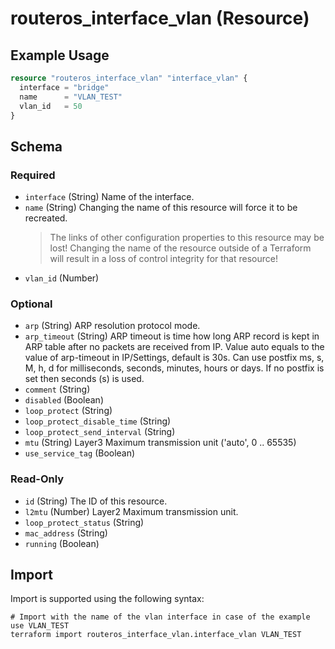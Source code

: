 # routeros_interface_vlan (Resource)


## Example Usage
```terraform
resource "routeros_interface_vlan" "interface_vlan" {
  interface = "bridge"
  name      = "VLAN_TEST"
  vlan_id   = 50
}
```

<!-- schema generated by tfplugindocs -->
## Schema

### Required

- `interface` (String) Name of the interface.
- `name` (String) Changing the name of this resource will force it to be recreated.
	> The links of other configuration properties to this resource may be lost!
	> Changing the name of the resource outside of a Terraform will result in a loss of control integrity for that resource!
- `vlan_id` (Number)

### Optional

- `arp` (String) ARP resolution protocol mode.
- `arp_timeout` (String) ARP timeout is time how long ARP record is kept in ARP table after no packets are received from IP. Value auto equals to the value of arp-timeout in IP/Settings, default is 30s. Can use postfix ms, s, M, h, d for milliseconds, seconds, minutes, hours or days. If no postfix is set then seconds (s) is used.
- `comment` (String)
- `disabled` (Boolean)
- `loop_protect` (String)
- `loop_protect_disable_time` (String)
- `loop_protect_send_interval` (String)
- `mtu` (String) Layer3 Maximum transmission unit ('auto', 0 .. 65535)
- `use_service_tag` (Boolean)

### Read-Only

- `id` (String) The ID of this resource.
- `l2mtu` (Number) Layer2 Maximum transmission unit.
- `loop_protect_status` (String)
- `mac_address` (String)
- `running` (Boolean)

## Import
Import is supported using the following syntax:
```shell
# Import with the name of the vlan interface in case of the example use VLAN_TEST
terraform import routeros_interface_vlan.interface_vlan VLAN_TEST
```
